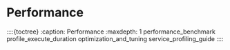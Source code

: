 # Performance

::::{toctree}
:caption: Performance
:maxdepth: 1
performance_benchmark
profile_execute_duration
optimization_and_tuning
service_profiling_guide
::::
